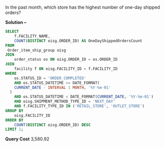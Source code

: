 In the past month, which store has the highest number of one-day shipped orders?

**Solution –**
```sql 
SELECT
    f.FACILITY_NAME,
    COUNT(DISTINCT oisg.ORDER_ID) AS OneDayShippedOrdersCount
FROM	 
 Order_item_ship_group oisg
JOIN 
    order_status os ON oisg.ORDER_ID = os.ORDER_ID
JOIN
    facility f ON oisg.FACILITY_ID = f.FACILITY_ID
WHERE
    os.STATUS_ID = 'ORDER_COMPLETED'
    AND os.STATUS_DATETIME >= DATE_FORMAT(
    CURRENT_DATE - INTERVAL 1 MONTH, '%Y-%m-01'
  ) 
    AND os.STATUS_DATETIME < DATE_FORMAT(CURRENT_DATE, '%Y-%m-01')
    AND oisg.SHIPMENT_METHOD_TYPE_ID = 'NEXT_DAY'
    AND f.FACILITY_TYPE_ID IN ('RETAIL_STORE', 'OUTLET_STORE')
GROUP BY
    oisg.FACILITY_ID
ORDER BY
    COUNT(DISTINCT oisg.ORDER_ID) DESC
LIMIT 1;
```

**Query Cost**
3,580.92
